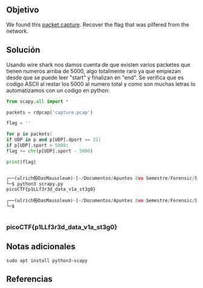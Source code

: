 ## Objetivo
We found this [packet capture](https://jupiter.challenges.picoctf.org/static/b506393b6f9d53b94011df000c534759/capture.pcap). Recover the flag that was pilfered from the network.

## Solución
Usando wire shark nos damos cuenta de que existen varios packetes que tienen numeros arriba de 5000, algo totalmente raro ya que empiezan desde que se puede leer "start" y finalizan en "end".
Se verifica que es codigo ASCII al restar los 5000 al numero total y como son muchas letras lo automatizamos con un codigo en python:

```python
from scapy.all import *

packets = rdpcap('capture.pcap')

flag = ''

for p in packets:
if UDP in p and p[UDP].dport == 22:
if p[UDP].sport > 5000:
flag += chr(p[UDP].sport - 5000)

print(flag)


┌──(ulrich㉿DasMausoleum)-[~/Documentos/Apuntes 8vo Semestre/Forensic/Sharkthewire]
└─$ python3 scrapy.py 
picoCTF{p1LLf3r3d_data_v1a_st3g0}
                                                                                
┌──(ulrich㉿DasMausoleum)-[~/Documentos/Apuntes 8vo Semestre/Forensic/Sharkthewire]
└─$ 



```

### picoCTF{p1LLf3r3d_data_v1a_st3g0}
## Notas adicionales
`sudo apt install python3-scapy`
## Referencias
